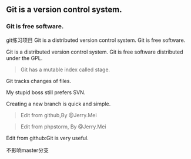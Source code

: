 ## Git is a version control system.
### Git is free software.
git练习项目
Git is a distributed version control system.
Git is free software.

Git is a distributed version control system.
Git is free software distributed under the GPL.

> Git has a mutable index called stage.

Git tracks changes of files.

My stupid boss still prefers SVN.

Creating a new branch is quick and simple.

>Edit from github,By @Jerry.Mei

>Edit from phpstorm, By @Jerry.Mei

Edit from github:Git is very useful.

不影响master分支